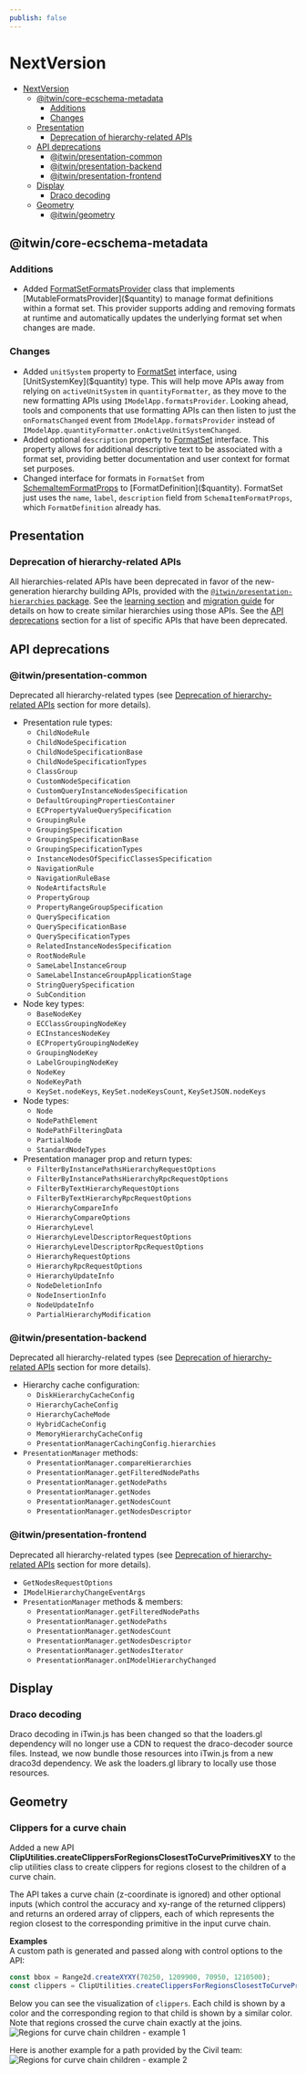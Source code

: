 ```yaml
---
publish: false
---
```


# NextVersion

- [NextVersion](#nextversion)
  - [@itwin/core-ecschema-metadata](#itwincore-ecschema-metadata)
    - [Additions](#additions)
    - [Changes](#changes)
  - [Presentation](#presentation)
    - [Deprecation of hierarchy-related APIs](#deprecation-of-hierarchy-related-apis)
  - [API deprecations](#api-deprecations)
    - [@itwin/presentation-common](#itwinpresentation-common)
    - [@itwin/presentation-backend](#itwinpresentation-backend)
    - [@itwin/presentation-frontend](#itwinpresentation-frontend)
  - [Display](#display)
    - [Draco decoding](#draco-decoding)
  - [Geometry](#geometry)
    - [@itwin/geometry](#itwingeometry)

## @itwin/core-ecschema-metadata

### Additions

- Added [FormatSetFormatsProvider]($ecschema-metadata) class that implements [MutableFormatsProvider]($quantity) to manage format definitions within a format set. This provider supports adding and removing formats at runtime and automatically updates the underlying format set when changes are made.

### Changes

- Added  `unitSystem` property to [FormatSet]($ecschema-metadata) interface, using [UnitSystemKey]($quantity) type. This will help move APIs away from relying on `activeUnitSystem` in `quantityFormatter`, as they move to the new formatting APIs using `IModelApp.formatsProvider`. Looking ahead, tools and components that use formatting APIs can then listen to just the `onFormatsChanged` event from `IModelApp.formatsProvider` instead of `IModelApp.quantityFormatter.onActiveUnitSystemChanged`.
- Added optional `description` property to [FormatSet]($ecschema-metadata) interface. This property allows for additional descriptive text to be associated with a format set, providing better documentation and user context for format set purposes.
- Changed interface for formats in `FormatSet` from [SchemaItemFormatProps]($ecschema-metadata) to [FormatDefinition]($quantity). FormatSet just uses the `name`, `label`, `description` field from `SchemaItemFormatProps`, which `FormatDefinition` already has.

## Presentation

### Deprecation of hierarchy-related APIs

All hierarchies-related APIs have been deprecated in favor of the new-generation hierarchy building APIs, provided with the [`@itwin/presentation-hierarchies` package](https://github.com/iTwin/presentation/blob/master/packages/hierarchies/README.md). See the [learning section](https://github.com/iTwin/presentation/blob/master/packages/hierarchies/README.md#learning) and [migration guide](https://github.com/iTwin/presentation/blob/master/packages/hierarchies/learning/PresentationRulesMigrationGuide.md) for details on how to create similar hierarchies using those APIs. See the [API deprecations](#api-deprecations) section for a list of specific APIs that have been deprecated.

## API deprecations

### @itwin/presentation-common

Deprecated all hierarchy-related types (see [Deprecation of hierarchy-related APIs](#deprecation-of-hierarchy-related-apis) section for more details).

- Presentation rule types:
  - `ChildNodeRule`
  - `ChildNodeSpecification`
  - `ChildNodeSpecificationBase`
  - `ChildNodeSpecificationTypes`
  - `ClassGroup`
  - `CustomNodeSpecification`
  - `CustomQueryInstanceNodesSpecification`
  - `DefaultGroupingPropertiesContainer`
  - `ECPropertyValueQuerySpecification`
  - `GroupingRule`
  - `GroupingSpecification`
  - `GroupingSpecificationBase`
  - `GroupingSpecificationTypes`
  - `InstanceNodesOfSpecificClassesSpecification`
  - `NavigationRule`
  - `NavigationRuleBase`
  - `NodeArtifactsRule`
  - `PropertyGroup`
  - `PropertyRangeGroupSpecification`
  - `QuerySpecification`
  - `QuerySpecificationBase`
  - `QuerySpecificationTypes`
  - `RelatedInstanceNodesSpecification`
  - `RootNodeRule`
  - `SameLabelInstanceGroup`
  - `SameLabelInstanceGroupApplicationStage`
  - `StringQuerySpecification`
  - `SubCondition`
- Node key types:
  - `BaseNodeKey`
  - `ECClassGroupingNodeKey`
  - `ECInstancesNodeKey`
  - `ECPropertyGroupingNodeKey`
  - `GroupingNodeKey`
  - `LabelGroupingNodeKey`
  - `NodeKey`
  - `NodeKeyPath`
  - `KeySet.nodeKeys`, `KeySet.nodeKeysCount`, `KeySetJSON.nodeKeys`
- Node types:
  - `Node`
  - `NodePathElement`
  - `NodePathFilteringData`
  - `PartialNode`
  - `StandardNodeTypes`
- Presentation manager prop and return types:
  - `FilterByInstancePathsHierarchyRequestOptions`
  - `FilterByInstancePathsHierarchyRpcRequestOptions`
  - `FilterByTextHierarchyRequestOptions`
  - `FilterByTextHierarchyRpcRequestOptions`
  - `HierarchyCompareInfo`
  - `HierarchyCompareOptions`
  - `HierarchyLevel`
  - `HierarchyLevelDescriptorRequestOptions`
  - `HierarchyLevelDescriptorRpcRequestOptions`
  - `HierarchyRequestOptions`
  - `HierarchyRpcRequestOptions`
  - `HierarchyUpdateInfo`
  - `NodeDeletionInfo`
  - `NodeInsertionInfo`
  - `NodeUpdateInfo`
  - `PartialHierarchyModification`

### @itwin/presentation-backend

Deprecated all hierarchy-related types (see [Deprecation of hierarchy-related APIs](#deprecation-of-hierarchy-related-apis) section for more details).

- Hierarchy cache configuration:
  - `DiskHierarchyCacheConfig`
  - `HierarchyCacheConfig`
  - `HierarchyCacheMode`
  - `HybridCacheConfig`
  - `MemoryHierarchyCacheConfig`
  - `PresentationManagerCachingConfig.hierarchies`
- `PresentationManager` methods:
  - `PresentationManager.compareHierarchies`
  - `PresentationManager.getFilteredNodePaths`
  - `PresentationManager.getNodePaths`
  - `PresentationManager.getNodes`
  - `PresentationManager.getNodesCount`
  - `PresentationManager.getNodesDescriptor`

### @itwin/presentation-frontend

Deprecated all hierarchy-related types (see [Deprecation of hierarchy-related APIs](#deprecation-of-hierarchy-related-apis) section for more details).

- `GetNodesRequestOptions`
- `IModelHierarchyChangeEventArgs`
- `PresentationManager` methods & members:
  - `PresentationManager.getFilteredNodePaths`
  - `PresentationManager.getNodePaths`
  - `PresentationManager.getNodesCount`
  - `PresentationManager.getNodesDescriptor`
  - `PresentationManager.getNodesIterator`
  - `PresentationManager.onIModelHierarchyChanged`

## Display

### Draco decoding

Draco decoding in iTwin.js has been changed so that the loaders.gl dependency will no longer use a CDN to request the draco-decoder source files. Instead, we now bundle those resources into iTwin.js from a new draco3d dependency. We ask the loaders.gl library to locally use those resources.

## Geometry

### Clippers for a curve chain

Added a new API **ClipUtilities.createClippersForRegionsClosestToCurvePrimitivesXY** to the clip utilities class to create clippers for regions closest to the children of a curve chain.

The API takes a curve chain (z-coordinate is ignored) and other optional inputs (which control the accuracy and xy-range of the returned clippers) and returns an ordered array of clippers, each of which represents the region closest to the corresponding primitive in the input curve chain.

**Examples**<br>
A custom path is generated and passed along with control options to the API:
```ts
const bbox = Range2d.createXYXY(70250, 1209900, 70950, 1210500);
const clippers = ClipUtilities.createClippersForRegionsClosestToCurvePrimitivesXY(path, strokeOptions, distanceTol, bbox);
```
Below you can see the visualization of `clippers`. Each child is shown by a color and the corresponding region to that child is shown by a similar color. Note that regions crossed the curve chain exactly at the joins.
![Regions for curve chain children - example 1](../learning/geometry/figs/Clipping/curveChainClipping1.png "Regions for curve chain children - example 1")

Here is another example for a path provided by the Civil team:
![Regions for curve chain children - example 2](../learning/geometry/figs/Clipping/curveChainClipping2.png "Regions for curve chain children - example 2")





